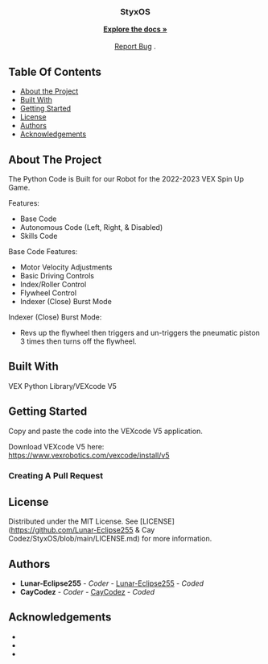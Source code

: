 <br/>
<p align="center">
  <h3 align="center">StyxOS</h3>

  <p align="center">
    <a href="https://github.com/Lunar-Eclipse255 & Cay Codez/StyxOS"><strong>Explore the docs »</strong></a>
    <br/>
    <br/>
    <a href="https://github.com/Lunar-Eclipse255 & Cay Codez/StyxOS/issues">Report Bug</a>
    .
  </p>
</p>


## Table Of Contents

* [About the Project](#about-the-project)
* [Built With](#built-with)
* [Getting Started](#getting-started)
* [License](#license)
* [Authors](#authors)
* [Acknowledgements](#acknowledgements)

## About The Project

The Python Code is Built for our Robot for the 2022-2023 VEX Spin Up Game.

Features:
- Base Code
- Autonomous Code (Left, Right, & Disabled)
- Skills Code

Base Code Features:
- Motor Velocity Adjustments
- Basic Driving Controls
- Index/Roller Control
- Flywheel Control
- Indexer (Close) Burst Mode 

Indexer (Close) Burst Mode:
- Revs up the flywheel then triggers and un-triggers the pneumatic piston 3 times then turns off the flywheel.


## Built With

VEX Python Library/VEXcode V5

## Getting Started

Copy and paste the code into the VEXcode V5 application.

Download VEXcode V5 here:
https://www.vexrobotics.com/vexcode/install/v5

### Creating A Pull Request



## License

Distributed under the MIT License. See [LICENSE](https://github.com/Lunar-Eclipse255 & Cay Codez/StyxOS/blob/main/LICENSE.md) for more information.

## Authors

* **Lunar-Eclipse255** - *Coder* - [Lunar-Eclipse255](https://github.com/Lunar-Eclipse255) - *Coded*
* **CayCodez** - *Coder* - [CayCodez](https://github.com/Lunar-Eclipse255) - *Coded*

## Acknowledgements

* []()
* []()
* []()
